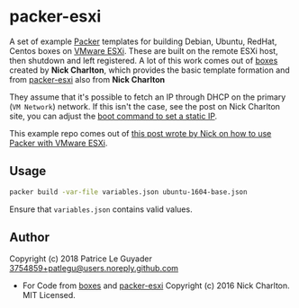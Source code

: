 # packer-esxi

A set of example [Packer][] templates for building Debian, Ubuntu, RedHat, Centos boxes on
[VMware ESXi][]. These are built on the remote ESXi host, then shutdown and
left registered. A lot of this work comes out of [boxes][] created by **Nick Charlton**, which provides the
basic template formation and from [packer-esxi][] also from **Nick Charlton**

They assume that it's possible to fetch an IP through DHCP on the primary (`VM
Network`) network. If this isn't the case, see the post on Nick Charlton site, you can adjust the [boot command to
set a static IP][].

This example repo comes out of [this post wrote by Nick on how to use Packer with
VMware ESXi][post].

## Usage

```sh
packer build -var-file variables.json ubuntu-1604-base.json
```

Ensure that `variables.json` contains valid values.

## Author

Copyright (c) 2018 Patrice Le Guyader <3754859+patlegu@users.noreply.github.com>
- For Code from [boxes][] and [packer-esxi][]
Copyright (c) 2016 Nick Charlton. MIT Licensed.

[Packer]: https://packer.io
[VMware ESXi]: http://www.vmware.com/products/vsphere-hypervisor.html
[boxes]: https://github.com/nickcharlton/boxes
[packer-esxi]: https://github.com/nickcharlton/packer-esxi
[boot command to set a static IP]: https://help.ubuntu.com/lts/installation-guide/armhf/apbs02.html
[post]: https://nickcharlton.net/posts/using-packer-esxi-6.html
